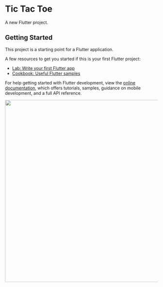 # Tic Tac Toe

A new Flutter project.

## Getting Started

This project is a starting point for a Flutter application.

A few resources to get you started if this is your first Flutter project:

- [Lab: Write your first Flutter app](https://docs.flutter.dev/get-started/codelab)
- [Cookbook: Useful Flutter samples](https://docs.flutter.dev/cookbook)

For help getting started with Flutter development, view the
[online documentation](https://docs.flutter.dev/), which offers tutorials,
samples, guidance on mobile development, and a full API reference.

<img src = "https://github.com/Dev-Bhandari/Tic-Tac-Toe/assets/52774043/9f233d27-baff-4e33-a4d6-4ca9da7a8cb0" height = "600">
